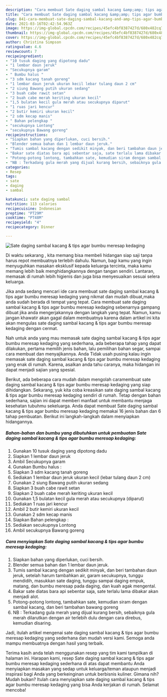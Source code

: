 ```yaml
---
description: "Cara membuat Sate daging sambal kacang &amp;amp; tips agar bumbu meresap kedaging Sederhana Untuk Jualan"
title: "Cara membuat Sate daging sambal kacang &amp;amp; tips agar bumbu meresap kedaging Sederhana Untuk Jualan"
slug: 841-cara-membuat-sate-daging-sambal-kacang-and-amp-tips-agar-bumbu-meresap-kedaging-sederhana-untuk-jualan
date: 2021-03-16T02:42:54.963Z
image: https://img-global.cpcdn.com/recipes/45efc4bf8387427d/680x482cq70/sate-daging-sambal-kacang-tips-agar-bumbu-meresap-kedaging-foto-resep-utama.jpg
thumbnail: https://img-global.cpcdn.com/recipes/45efc4bf8387427d/680x482cq70/sate-daging-sambal-kacang-tips-agar-bumbu-meresap-kedaging-foto-resep-utama.jpg
cover: https://img-global.cpcdn.com/recipes/45efc4bf8387427d/680x482cq70/sate-daging-sambal-kacang-tips-agar-bumbu-meresap-kedaging-foto-resep-utama.jpg
author: Christina Simpson
ratingvalue: 4.6
reviewcount: 7
recipeingredient:
- "10 tusuk daging yang dipotong dadu"
- "1 lembar daun jeruk"
- "Secukupnya garam"
- " Bumbu halus "
- "3 sdm kacang tanah goreng"
- "1 lembar daun jeruk ukuran kecil lebar tulang daun 2 cm"
- "2 siung Bawang putih ukuran sedang"
- "3 buah cabe rawit setan"
- "2 buah cabe merah keriting ukuran kecil"
- "1,5 bulatan kecil gula merah atau secukupnya diparut"
- "1 ruas jari kencur"
- "2 butir kemiri ukuran kecil"
- "2 sdm kecap manis"
- " Bahan pelengkap "
- "secukupnya Lontong"
- "secukupnya Bawang goreng"
recipeinstructions:
- "Siapkan bahan yang diperlukan, cuci bersih."
- "Blender semua bahan dan 1 lembar daun jeruk."
- "Tumis sambal kacang dengan sedikit minyak, dan beri tambahan daun jeruk, setelah harum tambahkan air, garam secukupnya, tunggu mendidih, masukkan sate daging, tunggu sampai daging empuk, matang, dan bumbu meresap pada daging, dan kuah agak mengental."
- "Bakar sate diatas bara api sebentar saja, sate terlalu lama dibakar akan menjadi alot."
- "Potong-potong lontong, tambahkan sate, kemudian siram dengan sambal kacang, dan beri tambahan bawang goreng"
- "NB : Terkadang gula merah yang dijual kurang bersih, sebaiknya gula merah dilarutkan dengan air terlebih dulu dengan cara direbus, kemudian disaring."
categories:
- Resep
tags:
- sate
- daging
- sambal

katakunci: sate daging sambal 
nutrition: 113 calories
recipecuisine: Indonesian
preptime: "PT29M"
cooktime: "PT48M"
recipeyield: "4"
recipecategory: Dinner

---
```



![Sate daging sambal kacang &amp; tips agar bumbu meresap kedaging](https://img-global.cpcdn.com/recipes/45efc4bf8387427d/680x482cq70/sate-daging-sambal-kacang-tips-agar-bumbu-meresap-kedaging-foto-resep-utama.jpg)

Di waktu  sekarang , kita memang bisa membeli hidangan siap saji tanpa harus repot membuatnya terlebih dahulu. Namun, bagi kamu yang ingin menyuguhkan masakan eksklusif kepada keluarga tercinta, maka kamu memang lebih baik menghidangkannya dengan tangan sendiri. Lantaran, memasak di rumah lebih higienis dan juga bisa menyesuaikan sesuai selera keluarga.

Jika anda sedang mencari ide cara membuat sate daging sambal kacang &amp; tips agar bumbu meresap kedaging yang nikmat dan mudah dibuat,maka anda sudah berada di tempat yang tepat. Cara membuat sate daging sambal kacang &amp; tips agar bumbu meresap kedaging  sebenarnya gampang dibuat jika anda mengerjakannya dengan langkah yang tepat. Namun, kamu jangan khawatir akan gagal dalam membuatnya 
karena dalam artikel ini kita akan mengulas sate daging sambal kacang &amp; tips agar bumbu meresap kedaging dengan cermat.  



Nah untuk anda yang mau memasak sate daging sambal kacang &amp; tips agar bumbu meresap kedaging yang sederhana, ada beberapa tahap yang dapat dilakukan, pertama memilih jenis bahan, lalu pemilihan bahan segar, sampai cara membuat dan menyajikannya. Anda Tidak usah pusing kalau ingin memasak sate daging sambal kacang &amp; tips agar bumbu meresap kedaging yang enak di rumah. Karena, asalkan anda  tahu caranya, maka hidangan ini dapat menjadi sajian yang spesial.

Berikut, ada beberapa cara mudah dalam mengolah caramembuat sate daging sambal kacang &amp; tips agar bumbu meresap kedaging yang siap dihidangkan. Sekarang, yuk kita coba kreasikan sate daging sambal kacang &amp; tips agar bumbu meresap kedaging sendiri di rumah. Tetap dengan bahan sederhana, sajian ini dapat memberi manfaat untuk membantu menjaga kesehatan tubuhmu sekeluarga. Anda dapat membuat Sate daging sambal kacang &amp; tips agar bumbu meresap kedaging memakai 16 jenis bahan dan 6 tahap pembuatan. Berikut ini langkah-langkah dalam menyiapkan hidangannya.

<!--inarticleads1-->

##### Bahan-bahan dan bumbu yang dibutuhkan untuk pembuatan Sate daging sambal kacang &amp; tips agar bumbu meresap kedaging:

1. Gunakan 10 tusuk daging yang dipotong dadu
1. Siapkan 1 lembar daun jeruk
1. Ambil Secukupnya garam
1. Gunakan  Bumbu halus :
1. Siapkan 3 sdm kacang tanah goreng
1. Sediakan 1 lembar daun jeruk ukuran kecil (lebar tulang daun 2 cm)
1. Gunakan 2 siung Bawang putih ukuran sedang
1. Siapkan 3 buah cabe rawit setan
1. Siapkan 2 buah cabe merah keriting ukuran kecil
1. Gunakan 1,5 bulatan kecil gula merah atau secukupnya (diparut)
1. Sediakan 1 ruas jari kencur
1. Ambil 2 butir kemiri ukuran kecil
1. Gunakan 2 sdm kecap manis
1. Siapkan  Bahan pelengkap :
1. Sediakan secukupnya Lontong
1. Ambil secukupnya Bawang goreng




<!--inarticleads2-->

##### Cara menyiapkan Sate daging sambal kacang &amp; tips agar bumbu meresap kedaging:

1. Siapkan bahan yang diperlukan, cuci bersih.
1. Blender semua bahan dan 1 lembar daun jeruk.
1. Tumis sambal kacang dengan sedikit minyak, dan beri tambahan daun jeruk, setelah harum tambahkan air, garam secukupnya, tunggu mendidih, masukkan sate daging, tunggu sampai daging empuk, matang, dan bumbu meresap pada daging, dan kuah agak mengental.
1. Bakar sate diatas bara api sebentar saja, sate terlalu lama dibakar akan menjadi alot.
1. Potong-potong lontong, tambahkan sate, kemudian siram dengan sambal kacang, dan beri tambahan bawang goreng
1. NB : Terkadang gula merah yang dijual kurang bersih, sebaiknya gula merah dilarutkan dengan air terlebih dulu dengan cara direbus, kemudian disaring.




Jadi, itulah artikel mengenai  sate daging sambal kacang &amp; tips agar bumbu meresap kedaging  yang sederhana dan mudah versi kami. Semoga anda mampu membuatnya dengan hasil yang terbaik. 

Terima kasih anda telah menggunakan resep yang tim kami tampilkan di halaman ini. Harapan kami, resep  Sate daging sambal kacang &amp; tips agar bumbu meresap kedaging sederhana di atas dapat membantu Anda menyiapkan masakan yang sedap untuk keluarga/teman ataupun menjadi inspirasi bagi Anda yang berkeinginan untuk berbisnis kuliner. Gimana nih? Mudah bukan? Itulah cara menyiapkan sate daging sambal kacang &amp; tips agar bumbu meresap kedaging yang bisa Anda kerjakan di rumah. Selamat mencoba!

